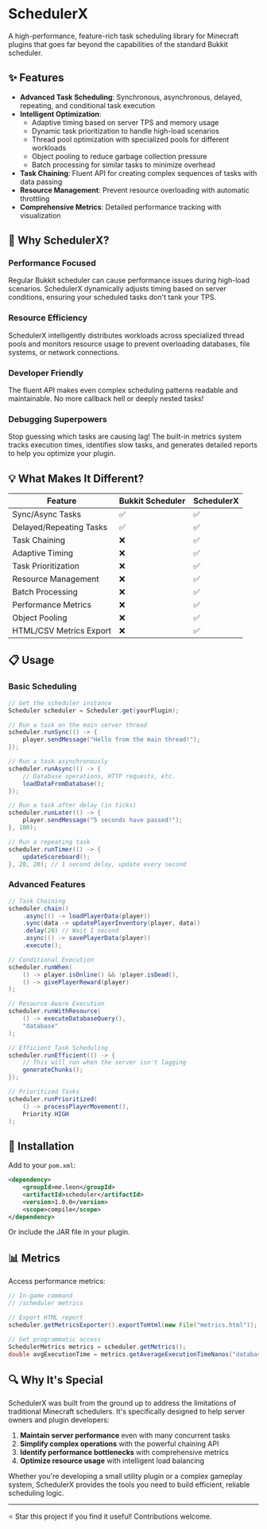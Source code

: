 # SchedulerX

A high-performance, feature-rich task scheduling library for Minecraft plugins that goes far beyond the capabilities of the standard Bukkit scheduler.

## ✨ Features

- **Advanced Task Scheduling**: Synchronous, asynchronous, delayed, repeating, and conditional task execution
- **Intelligent Optimization**:
  - Adaptive timing based on server TPS and memory usage
  - Dynamic task prioritization to handle high-load scenarios
  - Thread pool optimization with specialized pools for different workloads
  - Object pooling to reduce garbage collection pressure
  - Batch processing for similar tasks to minimize overhead
- **Task Chaining**: Fluent API for creating complex sequences of tasks with data passing
- **Resource Management**: Prevent resource overloading with automatic throttling
- **Comprehensive Metrics**: Detailed performance tracking with visualization

## 🚀 Why SchedulerX?

### Performance Focused
Regular Bukkit scheduler can cause performance issues during high-load scenarios. SchedulerX dynamically adjusts timing based on server conditions, ensuring your scheduled tasks don't tank your TPS.

### Resource Efficiency
SchedulerX intelligently distributes workloads across specialized thread pools and monitors resource usage to prevent overloading databases, file systems, or network connections.

### Developer Friendly
The fluent API makes even complex scheduling patterns readable and maintainable. No more callback hell or deeply nested tasks!

### Debugging Superpowers
Stop guessing which tasks are causing lag! The built-in metrics system tracks execution times, identifies slow tasks, and generates detailed reports to help you optimize your plugin.

## 💡 What Makes It Different?

| Feature | Bukkit Scheduler | SchedulerX |
|---------|------------------|---------------|
| Sync/Async Tasks | ✅ | ✅ |
| Delayed/Repeating Tasks | ✅ | ✅ |
| Task Chaining | ❌ | ✅ |
| Adaptive Timing | ❌ | ✅ |
| Task Prioritization | ❌ | ✅ |
| Resource Management | ❌ | ✅ |
| Batch Processing | ❌ | ✅ |
| Performance Metrics | ❌ | ✅ |
| Object Pooling | ❌ | ✅ |
| HTML/CSV Metrics Export | ❌ | ✅ |

## 📋 Usage

### Basic Scheduling

```java
// Get the scheduler instance
Scheduler scheduler = Scheduler.get(yourPlugin);

// Run a task on the main server thread
scheduler.runSync(() -> {
    player.sendMessage("Hello from the main thread!");
});

// Run a task asynchronously
scheduler.runAsync(() -> {
    // Database operations, HTTP requests, etc.
    loadDataFromDatabase();
});

// Run a task after delay (in ticks)
scheduler.runLater(() -> {
    player.sendMessage("5 seconds have passed!");
}, 100);

// Run a repeating task
scheduler.runTimer(() -> {
    updateScoreboard();
}, 20, 20); // 1 second delay, update every second
```

### Advanced Features

```java
// Task Chaining
scheduler.chain()
    .async(() -> loadPlayerData(player))
    .sync(data -> updatePlayerInventory(player, data))
    .delay(20) // Wait 1 second
    .async(() -> savePlayerData(player))
    .execute();

// Conditional Execution
scheduler.runWhen(
    () -> player.isOnline() && !player.isDead(),
    () -> givePlayerReward(player)
);

// Resource-Aware Execution
scheduler.runWithResource(
    () -> executeDatabaseQuery(),
    "database"
);

// Efficient Task Scheduling
scheduler.runEfficient(() -> {
    // This will run when the server isn't lagging
    generateChunks();
});

// Prioritized Tasks
scheduler.runPrioritized(
    () -> processPlayerMovement(),
    Priority.HIGH
);
```

## 🔧 Installation

Add to your `pom.xml`:

```xml
<dependency>
    <groupId>me.leon</groupId>
    <artifactId>scheduler</artifactId>
    <version>1.0.0</version>
    <scope>compile</scope>
</dependency>
```

Or include the JAR file in your plugin.

## 📊 Metrics

Access performance metrics:

```java
// In-game command
// /scheduler metrics

// Export HTML report
scheduler.getMetricsExporter().exportToHtml(new File("metrics.html"));

// Get programmatic access
SchedulerMetrics metrics = scheduler.getMetrics();
double avgExecutionTime = metrics.getAverageExecutionTimeNanos("database") / 1_000_000.0;
```

## 🔍 Why It's Special

SchedulerX was built from the ground up to address the limitations of traditional Minecraft schedulers. It's specifically designed to help server owners and plugin developers:

1. **Maintain server performance** even with many concurrent tasks
2. **Simplify complex operations** with the powerful chaining API
3. **Identify performance bottlenecks** with comprehensive metrics
4. **Optimize resource usage** with intelligent load balancing

Whether you're developing a small utility plugin or a complex gameplay system, SchedulerX provides the tools you need to build efficient, reliable scheduling logic.

---

⭐ Star this project if you find it useful! Contributions welcome.
